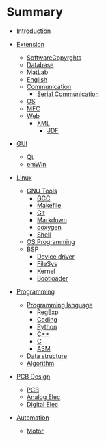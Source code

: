 # Summary

* [Introduction](README.md)

* [Extension]()
	* [SoftwareCopyrghts](pages/SoftwareCopyrights.md)
	* [Database]()
	* [MatLab](pages/extension/matlab.md)
	* [English](pages/English.md)
	* [Communication]()
		* [Serial Communication](pages/extension/Communication.md)
	* [OS]()
	* [MFC](pages/MFC.md)
	* [Web]()
		* [XML](pages/extension/XML.md)
			* [JDF](pages/extension/JDF.md)

* [GUI]()
	* [Qt](pages/Qt.md)
	* [emWin](pages/emWin.md)

* [Linux]()
	* [GNU Tools]()
		* [GCC](pages/GCC.md)
		* [Makefile]()
		* [Git](pages/Git.md)
		* [Markdown](pages/Markdown.md)
		* [doxygen](pages/doxygen.md)
		* [Shell](pages/Shell.md)
	* [OS Programming](pages/Unix.md)
	* [BSP]()
	    * [Device driver]()
		* [FileSys](pages/BSP/FileSys.md)
		* [Kernel](pages/BSP/Kernel.md)
		* [Bootloader](pages/BSP/Bootloader.md)

* [Programming]()
	* [Programming language]()
		* [RegExp](pages/RegExp.md)
		* [Coding](pages/Coding.md)
		* [Python](pages/Python.md)
		* [C++](pages/C++.md)
		* [C](pages/C.md)
		* [ASM]()
	* [Data structure]()
	* [Algorithm]()

* [PCB Design]()
	* [PCB](pages/PCB.md)
	* [Analog Elec](pages/Analog.md)
	* [Digital Elec](pages/Digital.md)

* [Automation]()
	* [Motor](pages/automation/Motor.md)

